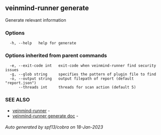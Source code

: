 ## veinmind-runner generate

Generate relevant information

### Options

```
  -h, --help   help for generate
```

### Options inherited from parent commands

```
  -e, --exit-code int   exit-code when veinmind-runner find security issues
  -g, --glob string     specifies the pattern of plugin file to find
  -o, --output string   output filepath of report (default "report.json")
      --threads int     threads for scan action (default 5)
```

### SEE ALSO

* [veinmind-runner](veinmind-runner.md)	 - 
* [veinmind-runner generate doc](veinmind-runner_generate_doc.md)	 - 

###### Auto generated by spf13/cobra on 18-Jan-2023
